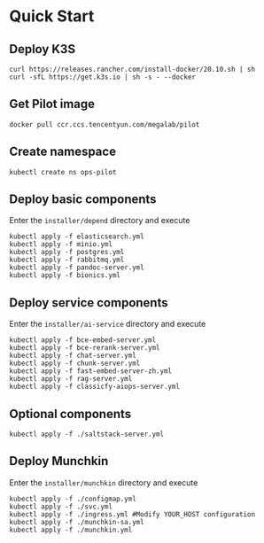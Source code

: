 # Quick Start

## Deploy K3S

```
curl https://releases.rancher.com/install-docker/20.10.sh | sh
curl -sfL https://get.k3s.io | sh -s - --docker
```

## Get Pilot image

```
docker pull ccr.ccs.tencentyun.com/megalab/pilot
```

## Create namespace

```
kubectl create ns ops-pilot
```

## Deploy basic components

Enter the `installer/depend` directory and execute

```
kubectl apply -f elasticsearch.yml
kubectl apply -f minio.yml
kubectl apply -f postgres.yml
kubectl apply -f rabbitmq.yml
kubectl apply -f pandoc-server.yml
kubectl apply -f bionics.yml
```

## Deploy service components

Enter the `installer/ai-service` directory and execute

```
kubectl apply -f bce-embed-server.yml
kubectl apply -f bce-rerank-server.yml
kubectl apply -f chat-server.yml
kubectl apply -f chunk-server.yml
kubectl apply -f fast-embed-server-zh.yml
kubectl apply -f rag-server.yml
kubectl apply -f classicfy-aiops-server.yml
```

## Optional components

```
kubectl apply -f ./saltstack-server.yml
```

## Deploy Munchkin

Enter the `installer/munchkin` directory and execute

```
kubectl apply -f ./configmap.yml
kubectl apply -f ./svc.yml
kubectl apply -f ./ingress.yml #Modify YOUR_HOST configuration
kubectl apply -f ./munchkin-sa.yml
kubectl apply -f ./munchkin.yml
```
